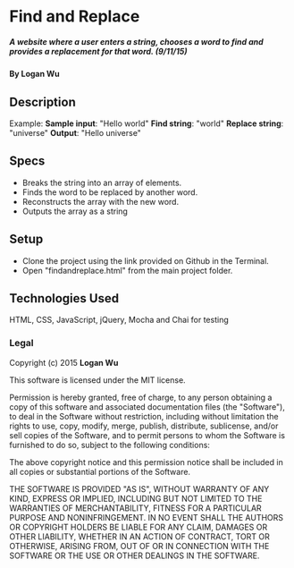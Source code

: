 # Find and Replace

##### A website where a user enters a string, chooses a word to find and provides a replacement for that word. (9/11/15)

#### By Logan Wu

## Description
Example:
**Sample input**: "Hello world"
**Find string**: "world"
**Replace string**: "universe"
**Output**: "Hello universe"

## Specs

* Breaks the string into an array of elements.
* Finds the word to be replaced by another word.
* Reconstructs the array with the new word.
* Outputs the array as a string

## Setup

* Clone the project using the link provided on Github in the Terminal.
* Open "findandreplace.html" from the main project folder.

## Technologies Used

HTML, CSS, JavaScript, jQuery, Mocha and Chai for testing

### Legal

Copyright (c) 2015 **Logan Wu**

This software is licensed under the MIT license.

Permission is hereby granted, free of charge, to any person obtaining a copy
of this software and associated documentation files (the "Software"), to deal
in the Software without restriction, including without limitation the rights
to use, copy, modify, merge, publish, distribute, sublicense, and/or sell
copies of the Software, and to permit persons to whom the Software is
furnished to do so, subject to the following conditions:

The above copyright notice and this permission notice shall be included in
all copies or substantial portions of the Software.

THE SOFTWARE IS PROVIDED "AS IS", WITHOUT WARRANTY OF ANY KIND, EXPRESS OR
IMPLIED, INCLUDING BUT NOT LIMITED TO THE WARRANTIES OF MERCHANTABILITY,
FITNESS FOR A PARTICULAR PURPOSE AND NONINFRINGEMENT. IN NO EVENT SHALL THE
AUTHORS OR COPYRIGHT HOLDERS BE LIABLE FOR ANY CLAIM, DAMAGES OR OTHER
LIABILITY, WHETHER IN AN ACTION OF CONTRACT, TORT OR OTHERWISE, ARISING FROM,
OUT OF OR IN CONNECTION WITH THE SOFTWARE OR THE USE OR OTHER DEALINGS IN
THE SOFTWARE.
